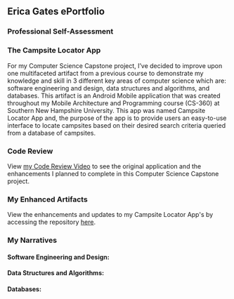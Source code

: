 ## Erica Gates ePortfolio

### Professional Self-Assessment


### The Campsite Locator App

For my Computer Science Capstone project, I’ve decided to improve upon one multifaceted artifact from a previous course to demonstrate my knowledge and skill in 3 different key areas of computer science which are: software engineering and design, data structures and algorithms, and databases. This artifact is an Android Mobile application that was created throughout my Mobile Architecture and Programming course (CS-360) at Southern New Hampshire University. This app was named Campsite Locator App and, the purpose of the app is to provide users an easy-to-use interface to locate campsites based on their desired search criteria queried from a database of campsites.

### Code Review

View [my Code Review Video](https://youtu.be/-wyqBa1w4jw) to see the original application and the enhancements I planned to complete in this Computer Science Capstone project.

### My Enhanced Artifacts

View the enhancements and updates to my Campsite Locator App's by accessing the repository [here](https://github.com/ericagates/campsite-locator-app).

### My Narratives
#### Software Engineering and Design:

#### Data Structures and Algorithms:

#### Databases:
